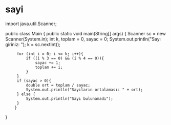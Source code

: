 # sayi
import java.util.Scanner;

public class Main {
    public static void main(String[] args) {
        Scanner sc = new Scanner(System.in);
        int k, toplam = 0, sayac = 0;
         System.out.println("Sayı giriniz: ");
         k = sc.nextInt();
         
         for (int i = 0; i <= k; i++){
             if ((i % 3 == 0) && (i % 4 == 0)){
                 sayac += 1;
                 toplam += i;
             }
         }
         if (sayac > 0){
             double ort = toplam / sayac;
             System.out.println("Sayıların ortalaması: " + ort);
         } else {
             System.out.println("Sayı bulunamadı");
         }
        }
}
